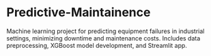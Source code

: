# Predictive-Maintainence
Machine learning project for predicting equipment failures in industrial settings, minimizing downtime and maintenance costs. Includes data preprocessing, XGBoost model development, and Streamlit app.
